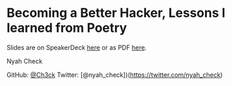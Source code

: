 # Becoming a Better Hacker, Lessons I learned from Poetry

Slides are on SpeakerDeck [here](https://speakerdeck.com/ch3ck/becoming-a-better-hacker-lessons-i-learned-from-poetry) or as PDF [here]().

Nyah Check

GitHub: [@Ch3ck](https://github.com/Ch3ck)
Twitter: [@nyah_check])(https://twitter.com/nyah_check)
